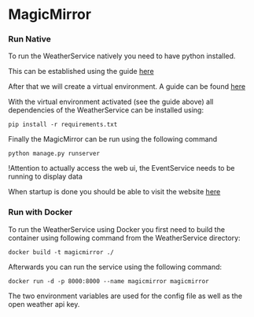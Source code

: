 # MagicMirror


### Run Native

To run the WeatherService natively you need to have python installed.

This can be established using the guide [here](https://realpython.com/installing-python/)

After that we will create a virtual environment. A guide can be found [here](https://www.freecodecamp.org/news/how-to-setup-virtual-environments-in-python/)

With the virtual environment activated (see the guide above) all dependencies of the WeatherService can be installed using:

`pip install -r requirements.txt`

Finally the MagicMirror can be run using the following command

`python manage.py runserver`

!Attention to actually access the web ui, the EventService needs to be running to display data

When startup is done you should be able to visit the website [here](http://127.0.0.1:8000/magicui)

### Run with Docker
To run the WeatherService using Docker you first need to build the container using following command from the WeatherService directory:

`docker build -t magicmirror ./`

Afterwards you can run the service using the following command:

`docker run -d -p 8000:8000 --name magicmirror magicmirror`

The two environment variables are used for the config file as well as the open weather api key.